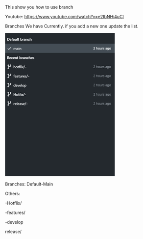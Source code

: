 This show you how to use branch

Youtube: https://www.youtube.com/watch?v=e2IbNHi4uCI

Branches We have Currently.
if you add a new one update the list.

![alt text](image.png)

Branches:
Default-Main

Others:

-Hotflix/

-features/

-develop

release/